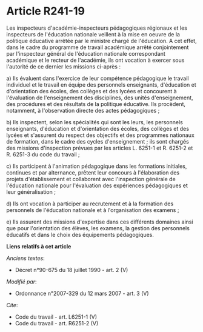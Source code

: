 # Article R241-19

Les inspecteurs d'académie-inspecteurs pédagogiques régionaux et les inspecteurs de l'éducation nationale veillent à la mise
en oeuvre de la politique éducative arrêtée par le ministre chargé de l'éducation. A cet effet, dans le cadre du programme de
travail académique arrêté conjointement par l'inspecteur général de l'éducation nationale correspondant académique et le
recteur de l'académie, ils ont vocation à exercer sous l'autorité de ce dernier les missions ci-après : 

a) Ils évaluent dans l'exercice de leur compétence pédagogique le travail individuel et le travail en équipe des personnels
enseignants, d'éducation et d'orientation des écoles, des collèges et des lycées et concourent à l'évaluation de
l'enseignement des disciplines, des unités d'enseignement, des procédures et des résultats de la politique éducative. Ils
procèdent, notamment, à l'observation directe des actes pédagogiques ; 

b) Ils inspectent, selon les spécialités qui sont les leurs, les personnels enseignants, d'éducation et d'orientation des
écoles, des collèges et des lycées et s'assurent du respect des objectifs et des programmes nationaux de formation, dans le
cadre des cycles d'enseignement ; ils sont chargés des missions d'inspection prévues par les articles L. 6251-1 et R. 6251-2
et R. 6251-3 du code du travail ; 

c) Ils participent à l'animation pédagogique dans les formations initiales, continues et par alternance, prêtent leur
concours à l'élaboration des projets d'établissement et collaborent avec l'inspection générale de l'éducation nationale pour
l'évaluation des expériences pédagogiques et leur généralisation ; 

d) Ils ont vocation à participer au recrutement et à la formation des personnels de l'éducation nationale et à l'organisation
des examens ; 

e) Ils assurent des missions d'expertise dans ces différents domaines ainsi que pour l'orientation des élèves, les examens,
la gestion des personnels éducatifs et dans le choix des équipements pédagogiques.

**Liens relatifs à cet article**

_Anciens textes_:

  - Décret n°90-675 du 18 juillet 1990 - art. 2 (V)

_Modifié par_:

  - Ordonnance n°2007-329 du 12 mars 2007 - art. 3 (V)

_Cite_:

  - Code du travail - art. L6251-1 (V)
  - Code du travail - art. R6251-2 (V)
